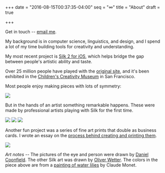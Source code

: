 +++
date = "2016-08-15T00:37:35-04:00"
seq = "∞"
title = "About"
draft = true

+++

<!-- Note: The URL to this page should not be /scribbles/ and this using a terrible hack with `draft=true` to hide from the home page and listing. Make a real about page! -->

Get in touch -- [email me](mailto:yurivish@gmail.com).

My background is in computer science, linguistics, and design, and I spend a lot of my time building tools for creativity and understanding. 

My most recent project is [Silk 2 for iOS](https://itunes.apple.com/us/app/silk-2-interactive-generative/id1050339928?mt=8), which helps bridge the gap between people's artistic ability and taste.

Over 25 million people have played with the [original site](http://weavesilk.com), and it's been exhibited in the [Children's Creativity Museum](http://creativity.org) in San Francisco.

Most people enjoy making pieces with lots of symmetry:

<img src='{{< relpath "0x0ss-5.jpg" >}}' srcset='{{< relpath "0x0ss-5.jpg" >}} 1000w, {{< relpath "2x/0x0ss-5.jpg" >}} 2000w'  />

But in the hands of an artist something remarkable happens. These were made by professional artists playing with Silk for the first time.

<img src='{{< relpath "1.jpg" >}}' srcset='{{< relpath "1.jpg" >}} 1000w, {{< relpath "2x/1.jpg" >}} 2000w'  />

<img src='{{< relpath "2.jpg" >}}' srcset='{{< relpath "2.jpg" >}} 1000w, {{< relpath "2x/2.jpg" >}} 2000w'  />

<img src='{{< relpath "Angelic%20creature-oliver-wetter.jpg" >}}' srcset='{{< relpath "Angelic%20creature-oliver-wetter.jpg" >}} 1000w, {{< relpath "2x/Angelic%20creature-oliver-wetter.jpg" >}} 2000w'  />

Another fun project was a series of fine art prints that double as business cards. I wrote an essay on the [process behind creating and printing them](http://yuri.is/cardcrafting).

![](/cardcrafting/img/progress-center-7.jpg)

_Art notes --_ The pictures of the eye and person were drawn by [Daniel Coonfield](https://www.linkedin.com/in/daniel-coonfield-77624937). The other Silk art was drawn by [Oliver Wetter](http://www.fantasio.info/). The colors in the piece above are from a [painting of water lilies](http://yuri.is/cardcrafting/img_2x/water_lilies_monet.jpg) by Claude Monet.


